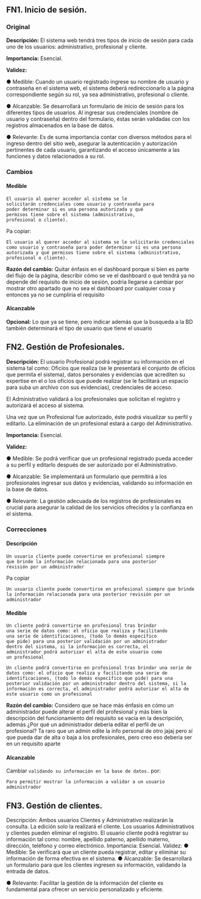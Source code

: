 ## FN1. Inicio de sesión.

### Original

**Descripción:** El sistema web tendrá tres tipos de
inicio de sesión para cada uno de los usuarios:
administrativo, profesional y cliente.

**Importancia:** Esencial.

**Validez:**

● Medible: Cuando un usuario registrado ingrese su
nombre de usuario y contraseña en el sistema web, el
sistema deberá redireccionarlo a la página
correspondiente según su rol, ya sea administrativo,
profesional o cliente.

● Alcanzable: Se desarrollará un formulario de inicio
de sesión para los diferentes tipos de usuarios. Al
ingresar sus credenciales (nombre de usuario y
contraseña) dentro del formulario, éstas serán
validadas con los registros almacenados en la base de
datos.

● Relevante: Es de suma importancia contar con
diversos métodos para el ingreso dentro del sitio web,
asegurar la autenticación y autorización pertinentes
de cada usuario, garantizando el acceso únicamente a
las funciones y datos relacionados a su rol.

### Cambios

#### Medible

```text
El usuario al querer acceder al sistema se le
solicitarán credenciales como usuario y contraseña para
poder determinar si es una persona autorizada y qué
permisos tiene sobre el sistema (administrativo,
profesional o cliente).
```

Pa copiar:

```text
El usuario al querer acceder al sistema se le solicitarán credenciales como usuario y contraseña para poder determinar si es una persona autorizada y qué permisos tiene sobre el sistema (administrativo, profesional o cliente).
```

**Razón del cambio:** Quitar énfasis en el dashboard
porque si bien es parte del flujo de la página, describir
cómo se ve el dashboard o qué tendrá ya no depende del
requisito de inicio de sesión, podria llegarse a cambiar
por mostrar otro apartado que no sea el dashboard por
cualquier cosa y entonces ya no se cumpliria el requisito

#### Alcanzable

**Opcional:** Lo que ya se tiene, pero indicar además
que la busqueda a la BD también determinará el tipo
de usuario que tiene el usuario

## FN2. Gestión de Profesionales.

**Descripción:** El usuario Profesional podrá
registrar su información en el sistema tal como:
Oficios que realiza (se le presentará el conjunto de
oficios que permita el sistema), datos personales y
evidencias que acrediten su expertise en el o los
oficios que puede realizar (se le facilitará un
espacio para suba un archivo con sus evidencias),
credenciales de acceso.

El Administrativo validará a los profesionales que
solicitan el registro y autorizará el acceso al
sistema.

Una vez que un Profesional fue autorizado, éste
podrá visualizar su perfil y editarlo. La eliminación
de un profesional estará a cargo del Administrativo.

**Importancia:** Esencial.

**Validez:**

● Medible: Se podrá verificar que un profesional
registrado pueda acceder a su perfil y editarlo después
de ser autorizado por el Administrativo.

● Alcanzable: Se implementará un formulario que permitirá
a los profesionales ingresar sus datos y evidencias,
validando su información en la base de datos.

● Relevante: La gestión adecuada de los registros de
profesionales es crucial para asegurar la calidad de los
servicios ofrecidos y la confianza en el sistema.

### Correcciones

#### Descripción

```text
Un usuario cliente puede convertirse en profesional siempre
que brinde la información relacionada para una posterior
revisión por un administrador
```

Pa copiar

```text
Un usuario cliente puede convertirse en profesional siempre que brinde la información relacionada para una posterior revisión por un administrador
```

#### Medible

```text
Un cliente podrá convertirse en profesional tras brindar
una serie de datos como: el oficio que realiza y facilitando
una serie de identificaciones, (todo lo demás específico
que pide) para una posterior validación por un administrador
dentro del sistema, si la información es correcta, el
administrador podrá autorizar el alta de este usuario como
un profesional
```

```text
Un cliente podrá convertirse en profesional tras brindar una serie de datos como: el oficio que realiza y facilitando una serie de identificaciones, (todo lo demás específico que pide) para una posterior validación por un administrador dentro del sistema, si la información es correcta, el administrador podrá autorizar el alta de este usuario como un profesional
```

**Razón del cambio:** Considero que se hace más énfasis en
cómo un administrador puede alterar el perfil del profesional
y más bien la descripción del funcionamiento del requisito
se vacía en la descripción, además ¿Por qué un administrador
debería editar el perfil de un profesional? Ta raro que un
admin edite la info personal de otro jajaj pero sí que pueda
dar de alta o baja a los profesionales, pero creo eso deberia
ser en un requisito aparte

#### Alcanzable

Cambiar `validando su información en la base de datos.` por:

```text
Para permitir mostrar la información a validar a un usuario administrador
```

## FN3. Gestión de clientes.

Descripción: Ambos usuarios Clientes y Administrativo realizarán la consulta. La edición solo la realizará el cliente.
Los usuarios Administrativos y clientes pueden eliminar el registro.
El usuario cliente podrá registrar su información tal como: nombre, apellido paterno, apellido materno, dirección, teléfono y correo electrónico.
Importancia: Esencial.
Validez:
● Medible: Se verificará que un cliente pueda registrar, editar y eliminar su información de forma efectiva en el sistema.
● Alcanzable: Se desarrollará un formulario para que los clientes ingresen su información, validando la entrada de datos.

● Relevante: Facilitar la gestión de la información del cliente es fundamental para ofrecer un servicio personalizado y eficiente.
